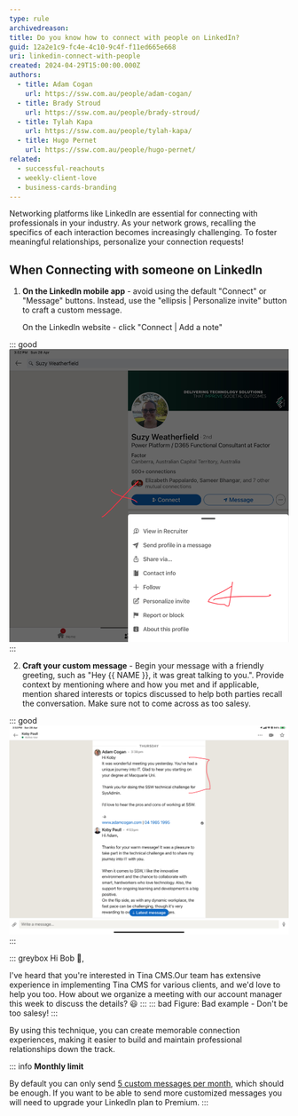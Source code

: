 ```yaml
---
type: rule
archivedreason:
title: Do you know how to connect with people on LinkedIn?
guid: 12a2e1c9-fc4e-4c10-9c4f-f11ed665e668
uri: linkedin-connect-with-people
created: 2024-04-29T15:00:00.000Z
authors: 
  - title: Adam Cogan
    url: https://ssw.com.au/people/adam-cogan/
  - title: Brady Stroud
    url: https://ssw.com.au/people/brady-stroud/
  - title: Tylah Kapa
    url: https://ssw.com.au/people/tylah-kapa/
  - title: Hugo Pernet
    url: https://ssw.com.au/people/hugo-pernet/
related:
  - successful-reachouts
  - weekly-client-love
  - business-cards-branding
---
```


Networking platforms like LinkedIn are essential for connecting with professionals in your industry. As your network grows, recalling the specifics of each interaction becomes increasingly challenging. To foster meaningful relationships, personalize your connection requests!

<!--endintro-->

## When Connecting with someone on LinkedIn

1. **On the LinkedIn mobile app** - avoid using the default "Connect" or "Message" buttons. Instead, use the "ellipsis | Personalize invite" button to craft a custom message.

   On the LinkedIn website - click "Connect | Add a note"

::: good
![Figure: Use "Personalize invite" instead of "Connect" or "Message"](personnalize-invite.jpeg)
:::

2. **Craft your custom message** - Begin your message with a friendly greeting, such as "Hey {{ NAME }}, it was great talking to you.". Provide context by mentioning where and how you met and if applicable, mention shared interests or topics discussed to help both parties recall the conversation. Make sure not to come across as too salesy.

::: good
![Figure: The red part will be useful to remember the person, the rest is to create a soft engagement](context-message.jpeg)
:::

::: greybox
Hi Bob 👋,

I've heard that you're interested in Tina CMS.Our team has extensive experience in implementing Tina CMS for various clients, and we'd love to help you too. How about we organize a meeting with our account manager this week to discuss the details? 😃
:::
::: bad
Figure: Bad example - Don't be too salesy!
:::

By using this technique, you can create memorable connection experiences, making it easier to build and maintain professional relationships down the track.

::: info
**Monthly limit**

By default you can only send [5 custom messages per month](https://www.linkedin.com/help/linkedin/answer/a563153), which should be enough. If you want to be able to send more customized messages you will need to upgrade your LinkedIn plan to Premium.
:::

